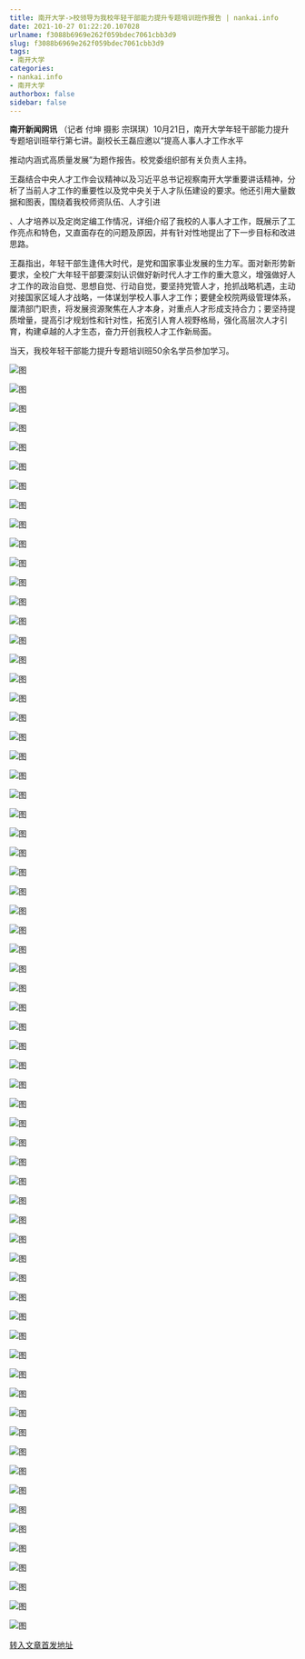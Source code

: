 ```yaml
---
title: 南开大学->校领导为我校年轻干部能力提升专题培训班作报告 | nankai.info
date: 2021-10-27 01:22:20.107028
urlname: f3088b6969e262f059bdec7061cbb3d9
slug: f3088b6969e262f059bdec7061cbb3d9
tags: 
- 南开大学
categories:
- nankai.info
- 南开大学
authorbox: false
sidebar: false
---
```

**南开新闻网讯** （记者 付坤 摄影 宗琪琪）10月21日，南开大学年轻干部能力提升专题培训班举行第七讲。副校长王磊应邀以“提高人事人才工作水平

推动内涵式高质量发展”为题作报告。校党委组织部有关负责人主持。

王磊结合中央人才工作会议精神以及习近平总书记视察南开大学重要讲话精神，分析了当前人才工作的重要性以及党中央关于人才队伍建设的要求。他还引用大量数据和图表，围绕着我校师资队伍、人才引进
<!--more-->
、人才培养以及定岗定编工作情况，详细介绍了我校的人事人才工作，既展示了工作亮点和特色，又直面存在的问题及原因，并有针对性地提出了下一步目标和改进思路。

王磊指出，年轻干部生逢伟大时代，是党和国家事业发展的生力军。面对新形势新要求，全校广大年轻干部要深刻认识做好新时代人才工作的重大意义，增强做好人才工作的政治自觉、思想自觉、行动自觉，要坚持党管人才，抢抓战略机遇，主动对接国家区域人才战略，一体谋划学校人事人才工作；要健全校院两级管理体系，厘清部门职责，将发展资源聚焦在人才本身，对重点人才形成支持合力；要坚持提质增量，提高引才规划性和针对性，拓宽引人育人视野格局，强化高层次人才引育，构建卓越的人才生态，奋力开创我校人才工作新局面。

当天，我校年轻干部能力提升专题培训班50余名学员参加学习。

![图](http://news.nankai.edu.cn/ywsd/system/2021/10/22/g)

![图](http://news.nankai.edu.cn/ywsd/system/2021/10/22/p)

![图](http://news.nankai.edu.cn/ywsd/system/2021/10/22/j)

![图](http://news.nankai.edu.cn/ywsd/system/2021/10/22/)

![图](http://news.nankai.edu.cn/ywsd/system/2021/10/22/0)

![图](http://news.nankai.edu.cn/ywsd/system/2021/10/22/7)

![图](http://news.nankai.edu.cn/ywsd/system/2021/10/22/5)

![图](http://news.nankai.edu.cn/ywsd/system/2021/10/22/7)

![图](http://news.nankai.edu.cn/ywsd/system/2021/10/22/b)

![图](http://news.nankai.edu.cn/ywsd/system/2021/10/22/6)

![图](http://news.nankai.edu.cn/ywsd/system/2021/10/22/b)

![图](http://news.nankai.edu.cn/ywsd/system/2021/10/22/2)

![图](http://news.nankai.edu.cn/ywsd/system/2021/10/22/_)

![图](http://news.nankai.edu.cn/ywsd/system/2021/10/22/1)

![图](http://news.nankai.edu.cn/ywsd/system/2021/10/22/1)

![图](http://news.nankai.edu.cn/ywsd/system/2021/10/22/3)

![图](http://news.nankai.edu.cn/ywsd/system/2021/10/22/2)

![图](http://news.nankai.edu.cn/ywsd/system/2021/10/22/4)

![图](http://news.nankai.edu.cn/ywsd/system/2021/10/22/0)

![图](http://news.nankai.edu.cn/ywsd/system/2021/10/22/0)

![图](http://news.nankai.edu.cn/ywsd/system/2021/10/22/0)

![图](http://news.nankai.edu.cn/ywsd/system/2021/10/22/3)

![图](http://news.nankai.edu.cn/ywsd/system/2021/10/22/0)

![图](http://news.nankai.edu.cn/ywsd/system/2021/10/22/0)

![图](http://news.nankai.edu.cn/)

![图](http://news.nankai.edu.cn/ywsd/system/2021/10/22/3)

![图](http://news.nankai.edu.cn/ywsd/system/2021/10/22/2)

![图](http://news.nankai.edu.cn/ywsd/system/2021/10/22/4)

![图](http://news.nankai.edu.cn/)

![图](http://news.nankai.edu.cn/ywsd/system/2021/10/22/0)

![图](http://news.nankai.edu.cn/ywsd/system/2021/10/22/0)

![图](http://news.nankai.edu.cn/ywsd/system/2021/10/22/0)

![图](http://news.nankai.edu.cn/)

![图](http://news.nankai.edu.cn/ywsd/system/2021/10/22/3)

![图](http://news.nankai.edu.cn/ywsd/system/2021/10/22/0)

![图](http://news.nankai.edu.cn/ywsd/system/2021/10/22/0)

![图](http://news.nankai.edu.cn/)

![图](http://news.nankai.edu.cn/ywsd/system/2021/10/22/c)

![图](http://news.nankai.edu.cn/ywsd/system/2021/10/22/i)

![图](http://news.nankai.edu.cn/ywsd/system/2021/10/22/p)

![图](http://news.nankai.edu.cn/)

![图](http://news.nankai.edu.cn/ywsd/system/2021/10/22/n)

![图](http://news.nankai.edu.cn/ywsd/system/2021/10/22/c)

![图](http://news.nankai.edu.cn/ywsd/system/2021/10/22/)

![图](http://news.nankai.edu.cn/ywsd/system/2021/10/22/u)

![图](http://news.nankai.edu.cn/ywsd/system/2021/10/22/d)

![图](http://news.nankai.edu.cn/ywsd/system/2021/10/22/e)

![图](http://news.nankai.edu.cn/ywsd/system/2021/10/22/)

![图](http://news.nankai.edu.cn/ywsd/system/2021/10/22/i)

![图](http://news.nankai.edu.cn/ywsd/system/2021/10/22/a)

![图](http://news.nankai.edu.cn/ywsd/system/2021/10/22/k)

![图](http://news.nankai.edu.cn/ywsd/system/2021/10/22/n)

![图](http://news.nankai.edu.cn/ywsd/system/2021/10/22/a)

![图](http://news.nankai.edu.cn/ywsd/system/2021/10/22/n)

![图](http://news.nankai.edu.cn/ywsd/system/2021/10/22/)

![图](http://news.nankai.edu.cn/ywsd/system/2021/10/22/s)

![图](http://news.nankai.edu.cn/ywsd/system/2021/10/22/w)

![图](http://news.nankai.edu.cn/ywsd/system/2021/10/22/e)

![图](http://news.nankai.edu.cn/ywsd/system/2021/10/22/n)

![图](http://news.nankai.edu.cn/)

![图](http://news.nankai.edu.cn/)

![图](http://news.nankai.edu.cn/ywsd/system/2021/10/22/:)

![图](http://news.nankai.edu.cn/ywsd/system/2021/10/22/p)

![图](http://news.nankai.edu.cn/ywsd/system/2021/10/22/t)

![图](http://news.nankai.edu.cn/ywsd/system/2021/10/22/t)

![图](http://news.nankai.edu.cn/ywsd/system/2021/10/22/h)

[转入文章首发地址](http://news.nankai.edu.cn/ywsd/system/2021/10/22/030048493.shtml)